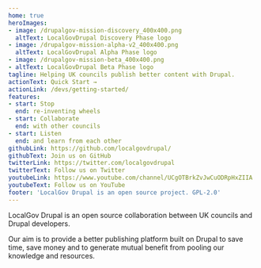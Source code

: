 ```yaml
---
home: true
heroImages:
- image: /drupalgov-mission-discovery_400x400.png
  altText: LocalGovDrupal Discovery Phase logo
- image: /drupalgov-mission-alpha-v2_400x400.png
  altText: LocalGovDrupal Alpha Phase logo
- image: /drupalgov-mission-beta_400x400.png
- altText: LocalGovDrupal Beta Phase logo
tagline: Helping UK councils publish better content with Drupal.
actionText: Quick Start →
actionLink: /devs/getting-started/
features:
- start: Stop
  end: re-inventing wheels
- start: Collaborate
  end: with other councils
- start: Listen
  end: and learn from each other
githubLink: https://github.com/localgovdrupal/
githubText: Join us on GitHub
twitterLink: https://twitter.com/localgovdrupal
twitterText: Follow us on Twitter
youtubeLink: https://www.youtube.com/channel/UCgOTBrkZvJwCuODRpHxZIIA
youtubeText: Follow us on YouTube
footer: 'LocalGov Drupal is an open source project. GPL-2.0'
---
```


LocalGov Drupal is an open source collaboration between UK councils and Drupal developers.

Our aim is to provide a better publishing platform built on Drupal to save time, save money and to generate mutual benefit from pooling our knowledge and resources.
